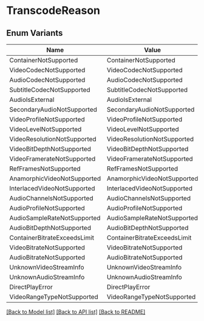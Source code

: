 # TranscodeReason

## Enum Variants

| Name | Value |
|---- | -----|
| ContainerNotSupported | ContainerNotSupported |
| VideoCodecNotSupported | VideoCodecNotSupported |
| AudioCodecNotSupported | AudioCodecNotSupported |
| SubtitleCodecNotSupported | SubtitleCodecNotSupported |
| AudioIsExternal | AudioIsExternal |
| SecondaryAudioNotSupported | SecondaryAudioNotSupported |
| VideoProfileNotSupported | VideoProfileNotSupported |
| VideoLevelNotSupported | VideoLevelNotSupported |
| VideoResolutionNotSupported | VideoResolutionNotSupported |
| VideoBitDepthNotSupported | VideoBitDepthNotSupported |
| VideoFramerateNotSupported | VideoFramerateNotSupported |
| RefFramesNotSupported | RefFramesNotSupported |
| AnamorphicVideoNotSupported | AnamorphicVideoNotSupported |
| InterlacedVideoNotSupported | InterlacedVideoNotSupported |
| AudioChannelsNotSupported | AudioChannelsNotSupported |
| AudioProfileNotSupported | AudioProfileNotSupported |
| AudioSampleRateNotSupported | AudioSampleRateNotSupported |
| AudioBitDepthNotSupported | AudioBitDepthNotSupported |
| ContainerBitrateExceedsLimit | ContainerBitrateExceedsLimit |
| VideoBitrateNotSupported | VideoBitrateNotSupported |
| AudioBitrateNotSupported | AudioBitrateNotSupported |
| UnknownVideoStreamInfo | UnknownVideoStreamInfo |
| UnknownAudioStreamInfo | UnknownAudioStreamInfo |
| DirectPlayError | DirectPlayError |
| VideoRangeTypeNotSupported | VideoRangeTypeNotSupported |


[[Back to Model list]](../README.md#documentation-for-models) [[Back to API list]](../README.md#documentation-for-api-endpoints) [[Back to README]](../README.md)


